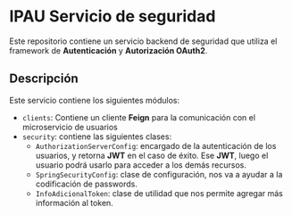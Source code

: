 # IPAU Servicio de seguridad

Este repositorio contiene un servicio backend de seguridad que utiliza el framework de **Autenticación** y **Autorización OAuth2**.

## Descripción

Este servicio contiene los siguientes módulos:
- `clients`: Contiene un cliente **Feign** para la comunicación con el microservicio de usuarios
- `security`: contiene las siguientes clases:
    - `AuthorizationServerConfig`: encargado de la autenticación de los usuarios, y retorna **JWT** en el caso de éxito. Ese **JWT**, luego el usuario podrá usarlo para acceder a los demás recursos.
    - `SpringSecurityConfig`: clase de configuración, nos va a ayudar a la codificación de passwords.
    - `InfoAdicionalToken`: clase de utilidad que nos permite agregar más información al token.
